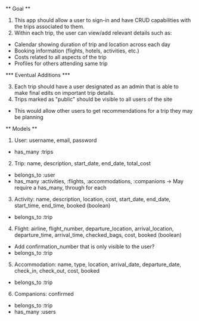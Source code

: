 ** Goal **

1. This app should allow a user to sign-in and have CRUD capabilities with the trips associated to them.
2. Within each trip, the user can view/add relevant details such as:
 - Calendar showing duration of trip and location across each day
 - Booking information (flights, hotels, activities, etc.)
 - Costs related to all aspects of the trip
 - Profiles for others attending same trip

*** Eventual Additions ***

3. Each trip should have a user designated as an admin that is able to make final edits on important trip details.
4. Trips marked as "public" should be visible to all users of the site
 - This would allow other users to get recommendations for a trip they may be planning


** Models **

1. User: username, email, password
 - has_many :trips

2. Trip: name, description, start_date, end_date, total_cost
 - belongs_to :user
 - has_many :activities, :flights, :accommodations, :companions
    -> May require a has_many, through for each

3. Activity: name, description, location, cost, start_date, end_date, start_time, end_time, booked (boolean)
 - belongs_to :trip

4. Flight: airline, flight_number, departure_location, arrival_location, departure_time, arrival_time, checked_bags, cost, booked (boolean)
 - Add confirmation_number that is only visible to the user?
 - belongs_to :trip

5. Accommodation: name, type, location, arrival_date, departure_date, check_in, check_out, cost, booked
 - belongs_to :trip

6. Companions: confirmed
 - belongs_to :trip
 - has_many :users

